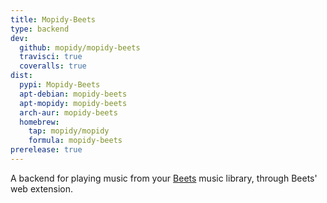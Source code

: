 ```yaml
---
title: Mopidy-Beets
type: backend
dev:
  github: mopidy/mopidy-beets
  travisci: true
  coveralls: true
dist:
  pypi: Mopidy-Beets
  apt-debian: mopidy-beets
  apt-mopidy: mopidy-beets
  arch-aur: mopidy-beets
  homebrew:
    tap: mopidy/mopidy
    formula: mopidy-beets
prerelease: true
---
```


A backend for playing music from your [Beets](https://beets.io/)
music library, through Beets' web extension.
